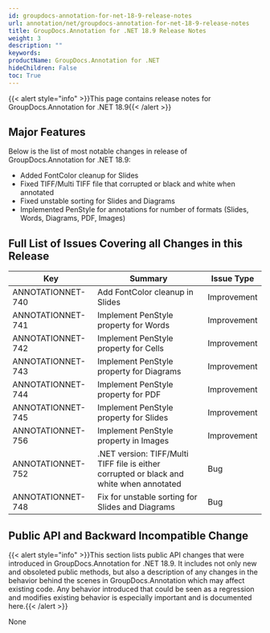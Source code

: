 ```yaml
---
id: groupdocs-annotation-for-net-18-9-release-notes
url: annotation/net/groupdocs-annotation-for-net-18-9-release-notes
title: GroupDocs.Annotation for .NET 18.9 Release Notes
weight: 3
description: ""
keywords: 
productName: GroupDocs.Annotation for .NET
hideChildren: False
toc: True
---
```


{{< alert style="info" >}}This page contains release notes for GroupDocs.Annotation for .NET 18.9{{< /alert >}}

## Major Features

Below is the list of most notable changes in release of GroupDocs.Annotation for .NET 18.9:

*   Added FontColor cleanup for Slides
*   Fixed TIFF/Multi TIFF file that corrupted or black and white when annotated
*   Fixed unstable sorting for Slides and Diagrams
*   Implemented PenStyle for annotations for number of formats (Slides, Words, Diagrams, PDF, Images)

## Full List of Issues Covering all Changes in this Release

| Key | Summary | Issue Type |
| --- | --- | --- |
| ANNOTATIONNET-740 | Add FontColor cleanup in Slides | Improvement |
| ANNOTATIONNET-741 | Implement PenStyle property for Words | Improvement |
| ANNOTATIONNET-742  | Implement PenStyle property for Cells | Improvement |
| ANNOTATIONNET-743 | Implement PenStyle property for Diagrams | Improvement |
| ANNOTATIONNET-744 | Implement PenStyle property for PDF | Improvement |
| ANNOTATIONNET-745 | Implement PenStyle property for Slides | Improvement |
| ANNOTATIONNET-756 | Implement PenStyle property in Images | Improvement |
| ANNOTATIONNET-752 | .NET version: TIFF/Multi TIFF file is either corrupted or black and white when annotated | Bug |
| ANNOTATIONNET-748 | Fix for unstable sorting for Slides and Diagrams | Bug |

## Public API and Backward Incompatible Change

{{< alert style="info" >}}This section lists public API changes that were introduced in GroupDocs.Annotation for .NET 18.9. It includes not only new and obsoleted public methods, but also a description of any changes in the behavior behind the scenes in GroupDocs.Annotation which may affect existing code. Any behavior introduced that could be seen as a regression and modifies existing behavior is especially important and is documented here.{{< /alert >}}

None
